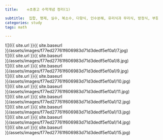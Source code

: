 ```yaml
---
title:    ➗초중고 수학개념 정리(1)

subtitle:  집합, 명제, 실수, 복소수, 다항식, 인수분해, 유리식과 무리식, 방정식, 부등식 ,함수
categories: study 
tags: math
 
---
```


  
  
![]({{ site.url }}{{ site.baseurl }}/assets/images/f77ed27761f606983d71d3dedf5ef0a1/7.jpg)  
![]({{ site.url }}{{ site.baseurl }}/assets/images/f77ed27761f606983d71d3dedf5ef0a1/8.jpg)  
![]({{ site.url }}{{ site.baseurl }}/assets/images/f77ed27761f606983d71d3dedf5ef0a1/9.jpg)  
![]({{ site.url }}{{ site.baseurl }}/assets/images/f77ed27761f606983d71d3dedf5ef0a1/10.jpg)  
![]({{ site.url }}{{ site.baseurl }}/assets/images/f77ed27761f606983d71d3dedf5ef0a1/11.jpg)  
![]({{ site.url }}{{ site.baseurl }}/assets/images/f77ed27761f606983d71d3dedf5ef0a1/12.jpg)  
![]({{ site.url }}{{ site.baseurl }}/assets/images/f77ed27761f606983d71d3dedf5ef0a1/13.jpg)  
![]({{ site.url }}{{ site.baseurl }}/assets/images/f77ed27761f606983d71d3dedf5ef0a1/14.jpg)  
![]({{ site.url }}{{ site.baseurl }}/assets/images/f77ed27761f606983d71d3dedf5ef0a1/15.jpg)  
